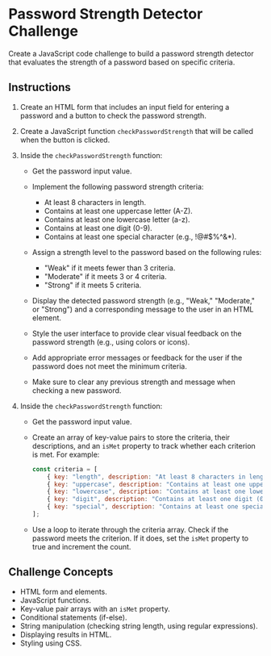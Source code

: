 # Password Strength Detector Challenge

Create a JavaScript code challenge to build a password strength detector that evaluates the strength of a password based on specific criteria.

## Instructions

1. Create an HTML form that includes an input field for entering a password and a button to check the password strength.

2. Create a JavaScript function `checkPasswordStrength` that will be called when the button is clicked.

3. Inside the `checkPasswordStrength` function:

    - Get the password input value.

    - Implement the following password strength criteria:
        - At least 8 characters in length.
        - Contains at least one uppercase letter (A-Z).
        - Contains at least one lowercase letter (a-z).
        - Contains at least one digit (0-9).
        - Contains at least one special character (e.g., !@#$%^&*).

    - Assign a strength level to the password based on the following rules:
        - "Weak" if it meets fewer than 3 criteria.
        - "Moderate" if it meets 3 or 4 criteria.
        - "Strong" if it meets 5 criteria.

    - Display the detected password strength (e.g., "Weak," "Moderate," or "Strong") and a corresponding message to the user in an HTML element.

    - Style the user interface to provide clear visual feedback on the password strength (e.g., using colors or icons).

    - Add appropriate error messages or feedback for the user if the password does not meet the minimum criteria.

    - Make sure to clear any previous strength and message when checking a new password.

4. Inside the `checkPasswordStrength` function:

    - Get the password input value.

    - Create an array of key-value pairs to store the criteria, their descriptions, and an `isMet` property to track whether each criterion is met. For example:
        ```javascript
        const criteria = [
            { key: "length", description: "At least 8 characters in length", isMet: false },
            { key: "uppercase", description: "Contains at least one uppercase letter (A-Z)", isMet: false },
            { key: "lowercase", description: "Contains at least one lowercase letter (a-z)", isMet: false },
            { key: "digit", description: "Contains at least one digit (0-9)", isMet: false },
            { key: "special", description: "Contains at least one special character (!@#$%^&*)", isMet: false }
        ];
        ```

    - Use a loop to iterate through the criteria array. Check if the password meets the criterion. If it does, set the `isMet` property to true and increment the count.

## Challenge Concepts

- HTML form and elements.
- JavaScript functions.
- Key-value pair arrays with an `isMet` property.
- Conditional statements (if-else).
- String manipulation (checking string length, using regular expressions).
- Displaying results in HTML.
- Styling using CSS.
